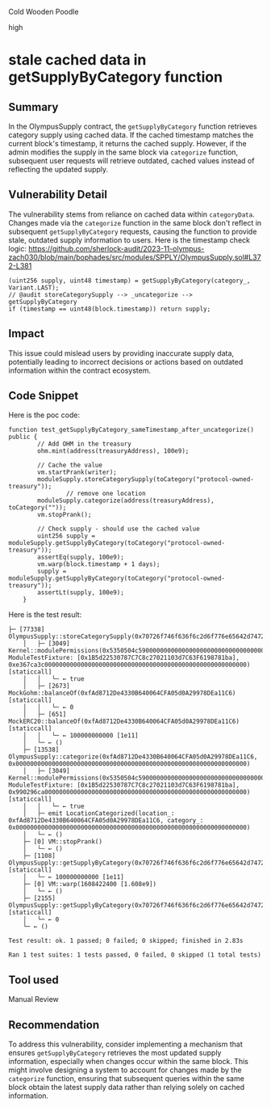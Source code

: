 Cold Wooden Poodle

high

# stale cached data in getSupplyByCategory function

## Summary
In the OlympusSupply contract, the `getSupplyByCategory` function retrieves category supply using cached data. 
If the cached timestamp matches the current block's timestamp, it returns the cached supply. 
However, if the admin modifies the supply in the same block via `categorize` function, subsequent user requests will retrieve outdated, cached values instead of reflecting the updated supply.
## Vulnerability Detail
The vulnerability stems from reliance on cached data within `categoryData`. 
Changes made via the `categorize` function in the same block don't reflect in subsequent `getSupplyByCategory` requests, causing the function to provide stale, outdated supply information to users.
Here is the timestamp check logic:
https://github.com/sherlock-audit/2023-11-olympus-zach030/blob/main/bophades/src/modules/SPPLY/OlympusSupply.sol#L372-L381
```solidity
(uint256 supply, uint48 timestamp) = getSupplyByCategory(category_, Variant.LAST);
// @audit storeCategorySupply --> _uncategorize --> getSupplyByCategory
if (timestamp == uint48(block.timestamp)) return supply;
```
## Impact
This issue could mislead users by providing inaccurate supply data, potentially leading to incorrect decisions or actions based on outdated information within the contract ecosystem.
## Code Snippet
Here is the poc code:
```solidity
function test_getSupplyByCategory_sameTimestamp_after_uncategorize() public {
        // Add OHM in the treasury
        ohm.mint(address(treasuryAddress), 100e9);

        // Cache the value
        vm.startPrank(writer);
        moduleSupply.storeCategorySupply(toCategory("protocol-owned-treasury"));
				// remove one location
        moduleSupply.categorize(address(treasuryAddress), toCategory(""));
        vm.stopPrank();

        // Check supply - should use the cached value
        uint256 supply = moduleSupply.getSupplyByCategory(toCategory("protocol-owned-treasury"));
        assertEq(supply, 100e9);
        vm.warp(block.timestamp + 1 days);
        supply = moduleSupply.getSupplyByCategory(toCategory("protocol-owned-treasury"));
        assertLt(supply, 100e9);
    }
```
Here is the test result:
```shell
├─ [77338] OlympusSupply::storeCategorySupply(0x70726f746f636f6c2d6f776e65642d7472656173757279000000000000000000)
    │   ├─ [3049] Kernel::modulePermissions(0x5350504c59000000000000000000000000000000000000000000000000000000, ModuleTestFixture: [0x1B5d22530787C7C8c27021103d7C63F6198781ba], 0xe367ca3c00000000000000000000000000000000000000000000000000000000) [staticcall]
    │   │   └─ ← true
    │   ├─ [2673] MockGohm::balanceOf(0xfAd8712De4330B640064CFA05d0A29978DEa11C6) [staticcall]
    │   │   └─ ← 0
    │   ├─ [651] MockERC20::balanceOf(0xfAd8712De4330B640064CFA05d0A29978DEa11C6) [staticcall]
    │   │   └─ ← 100000000000 [1e11]
    │   └─ ← ()
    ├─ [13538] OlympusSupply::categorize(0xfAd8712De4330B640064CFA05d0A29978DEa11C6, 0x0000000000000000000000000000000000000000000000000000000000000000)
    │   ├─ [3049] Kernel::modulePermissions(0x5350504c59000000000000000000000000000000000000000000000000000000, ModuleTestFixture: [0x1B5d22530787C7C8c27021103d7C63F6198781ba], 0x990296ca00000000000000000000000000000000000000000000000000000000) [staticcall]
    │   │   └─ ← true
    │   ├─ emit LocationCategorized(location_: 0xfAd8712De4330B640064CFA05d0A29978DEa11C6, category_: 0x0000000000000000000000000000000000000000000000000000000000000000)
    │   └─ ← ()
    ├─ [0] VM::stopPrank()
    │   └─ ← ()
    ├─ [1108] OlympusSupply::getSupplyByCategory(0x70726f746f636f6c2d6f776e65642d7472656173757279000000000000000000) [staticcall]
    │   └─ ← 100000000000 [1e11]
    ├─ [0] VM::warp(1608422400 [1.608e9])
    │   └─ ← ()
    ├─ [2155] OlympusSupply::getSupplyByCategory(0x70726f746f636f6c2d6f776e65642d7472656173757279000000000000000000) [staticcall]
    │   └─ ← 0
    └─ ← ()

Test result: ok. 1 passed; 0 failed; 0 skipped; finished in 2.83s
 
Ran 1 test suites: 1 tests passed, 0 failed, 0 skipped (1 total tests)
```
## Tool used

Manual Review

## Recommendation
To address this vulnerability, consider implementing a mechanism that ensures `getSupplyByCategory` retrieves the most updated supply information, especially when changes occur within the same block. 
This might involve designing a system to account for changes made by the `categorize` function, ensuring that subsequent queries within the same block obtain the latest supply data rather than relying solely on cached information.